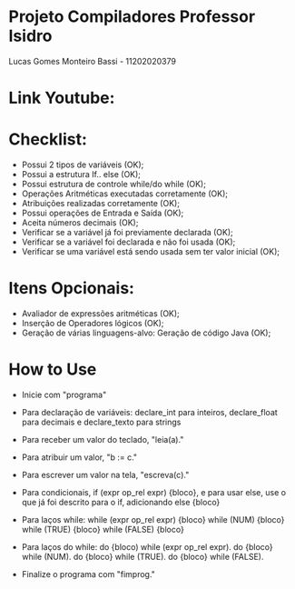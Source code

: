 # Projeto Compiladores Professor Isidro

Lucas Gomes Monteiro Bassi - 11202020379

# Link Youtube:


# Checklist:

* Possui 2 tipos de variáveis (OK);
* Possui a estrutura If.. else (OK);
* Possui estrutura de controle while/do while (OK);
* Operações Aritméticas executadas corretamente (OK);
* Atribuições realizadas corretamente (OK);
* Possui operações de Entrada e Saída (OK);
* Aceita números decimais (OK);
* Verificar se a variável já foi previamente declarada (OK);
* Verificar se a variável foi declarada e não foi usada (OK);
* Verificar se uma variável está sendo usada sem ter valor inicial (OK);

# Itens Opcionais:
* Avaliador de expressões aritméticas (OK);
* Inserção de Operadores lógicos (OK);
* Geração de várias linguagens-alvo: Geração de código Java (OK);

# How to Use
* Inicie com "programa"

* Para declaração de variáveis: declare_int para inteiros, declare_float para decimais e declare_texto para strings

* Para receber um valor do teclado, "leia(a)."

* Para atribuir um valor, "b := c."

* Para escrever um valor na tela, "escreva(c)."

* Para condicionais, if (expr op_rel expr) {bloco}, e para usar else, use o que já foi descrito para o if, adicionando else {bloco}

* Para laços while: while (expr op_rel expr) {bloco}
                    while (NUM) {bloco}
                    while (TRUE) {bloco}
                    while (FALSE) {bloco}
  
* Para laços do while:  do {bloco) while (expr op_rel expr).
                          do {bloco} while (NUM).
                          do {bloco} while (TRUE).
                          do {bloco} while (FALSE).
  
* Finalize o programa com "fimprog."

